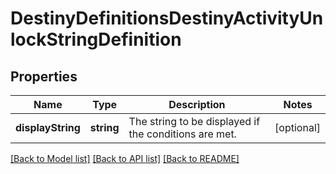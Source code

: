 # DestinyDefinitionsDestinyActivityUnlockStringDefinition

## Properties
Name | Type | Description | Notes
------------ | ------------- | ------------- | -------------
**displayString** | **string** | The string to be displayed if the conditions are met. | [optional] 

[[Back to Model list]](../README.md#documentation-for-models) [[Back to API list]](../README.md#documentation-for-api-endpoints) [[Back to README]](../README.md)


